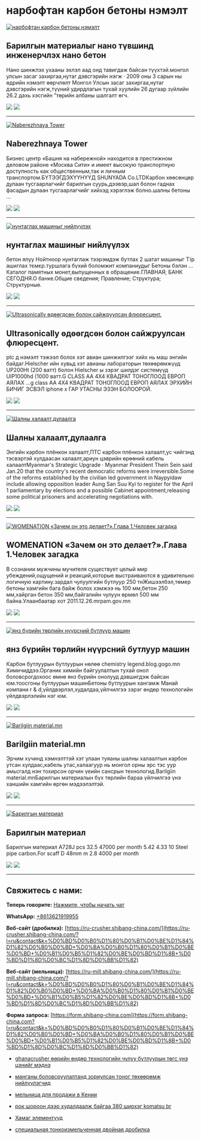 # нарбофтан карбон бетоны нэмэлт

<a href="https://swt.shibang-china.com/?l=ru&img&k=%D0%BD%D0%B0%D1%80%D0%B1%D0%BE%D1%84%D1%82%D0%B0%D0%BD+%D0%BA%D0%B0%D1%80%D0%B1%D0%BE%D0%BD+%D0%B1%D0%B5%D1%82%D0%BE%D0%BD%D1%8B+%D0%BD%D1%8D%D0%BC%D1%8D%D0%BB%D1%82" target="_blank">![нарбофтан карбон бетоны нэмэлт](http://static.shibang-china.com/all-800x300/1319.jpg)</a>

## Барилгын материалыг нано түвшинд инженерчлэх нано бетон
Нано шинжлэх ухааны эхлэл аад онд тавигдаж байсан түүхтэй.монгол улсын засаг захиргаа,нутаг дэвсгэрийн нэгж&nbsp;&#0183;&#32;2009 оны 3 сарын ны өдрийн нэмэлт өөрчлөлт Монгол Улсын засаг захиргаа,нутаг дэвсгэрийн нэгж,түүний удирдлагын тухай хуулийн 26 дугаар зүйлийн 26.2 дахь хэсгийн ”төрийн албаны шалгалт өгч.


<a href="https://whatsapp.shibangsoft.com/WhatsApp.php" target="_blank" title="WhatsApp">![](http://static.shibang-china.com/icon/whatsapp.png)</a> <a href="https://swt.shibang-china.com/?l=ru&icon&k=%D0%BD%D0%B0%D1%80%D0%B1%D0%BE%D1%84%D1%82%D0%B0%D0%BD+%D0%BA%D0%B0%D1%80%D0%B1%D0%BE%D0%BD+%D0%B1%D0%B5%D1%82%D0%BE%D0%BD%D1%8B+%D0%BD%D1%8D%D0%BC%D1%8D%D0%BB%D1%82" target="_blank">![](http://static.shibang-china.com/icon/chat-ru.png)</a>

---

<a href="https://swt.shibang-china.com/?l=ru&img&k=%D0%BD%D0%B0%D1%80%D0%B1%D0%BE%D1%84%D1%82%D0%B0%D0%BD+%D0%BA%D0%B0%D1%80%D0%B1%D0%BE%D0%BD+%D0%B1%D0%B5%D1%82%D0%BE%D0%BD%D1%8B+%D0%BD%D1%8D%D0%BC%D1%8D%D0%BB%D1%82" target="_blank">![Naberezhnaya Tower](http://static.shibang-china.com/all-800x300/291.jpg)</a>

## Naberezhnaya Tower
Бизнес центр &#171;Башня на набережной&#187; находится в престижном деловом районе &#171;Москва Сити&#187; и имеет высокую транспортную доступность как общественным,так и личным транспортом.БҮТЭЭГДЭХҮҮНҮҮД SHUNYADA Co.LTDКарбон хөөсөнцөр дулаан тусгаарлагчийг барилгын суурь,дээвэр,шал болон гаднах фасадын дулаан тусгаарлагчийг хийхэд хэрэглэж болно.шалны бетоны …


<a href="https://whatsapp.shibangsoft.com/WhatsApp.php" target="_blank" title="WhatsApp">![](http://static.shibang-china.com/icon/whatsapp.png)</a> <a href="https://swt.shibang-china.com/?l=ru&icon&k=%D0%BD%D0%B0%D1%80%D0%B1%D0%BE%D1%84%D1%82%D0%B0%D0%BD+%D0%BA%D0%B0%D1%80%D0%B1%D0%BE%D0%BD+%D0%B1%D0%B5%D1%82%D0%BE%D0%BD%D1%8B+%D0%BD%D1%8D%D0%BC%D1%8D%D0%BB%D1%82" target="_blank">![](http://static.shibang-china.com/icon/chat-ru.png)</a>

---

<a href="https://swt.shibang-china.com/?l=ru&img&k=%D0%BD%D0%B0%D1%80%D0%B1%D0%BE%D1%84%D1%82%D0%B0%D0%BD+%D0%BA%D0%B0%D1%80%D0%B1%D0%BE%D0%BD+%D0%B1%D0%B5%D1%82%D0%BE%D0%BD%D1%8B+%D0%BD%D1%8D%D0%BC%D1%8D%D0%BB%D1%82" target="_blank">![нунтаглах машиныг нийлүүлэх](http://static.shibang-china.com/all-800x300/1252.jpg)</a>

## нунтаглах машиныг нийлүүлэх
бетон ялуу Нойтноор нунтаглаж тээрэмдэж бутлах 2 шатат машиныг Тїр ашиглах тємєр.туршлага бүхий боломжит компаниудыг Бетоны бэлэн …Каталог памятных монет,выпущенных в обращение.ГЛАВНАЯ; БАНК СЕГОДНЯ.О банке.Общие сведения; Правление; Структура; Структурные.


<a href="https://whatsapp.shibangsoft.com/WhatsApp.php" target="_blank" title="WhatsApp">![](http://static.shibang-china.com/icon/whatsapp.png)</a> <a href="https://swt.shibang-china.com/?l=ru&icon&k=%D0%BD%D0%B0%D1%80%D0%B1%D0%BE%D1%84%D1%82%D0%B0%D0%BD+%D0%BA%D0%B0%D1%80%D0%B1%D0%BE%D0%BD+%D0%B1%D0%B5%D1%82%D0%BE%D0%BD%D1%8B+%D0%BD%D1%8D%D0%BC%D1%8D%D0%BB%D1%82" target="_blank">![](http://static.shibang-china.com/icon/chat-ru.png)</a>

---

<a href="https://swt.shibang-china.com/?l=ru&img&k=%D0%BD%D0%B0%D1%80%D0%B1%D0%BE%D1%84%D1%82%D0%B0%D0%BD+%D0%BA%D0%B0%D1%80%D0%B1%D0%BE%D0%BD+%D0%B1%D0%B5%D1%82%D0%BE%D0%BD%D1%8B+%D0%BD%D1%8D%D0%BC%D1%8D%D0%BB%D1%82" target="_blank">![Ultrasonically өдөөгдсөн болон сайжруулсан флюресцент.](http://static.shibang-china.com/all-800x300/615.jpg)</a>

## Ultrasonically өдөөгдсөн болон сайжруулсан флюресцент.
ptc д нэмэлт тэжээл болох хэт авиан шинжилгээг хийх нь маш энгийн байдаг.Hielscher ийн хувьд хэт авианы лабораторын төхөөрөмжүүд UP200Ht (200 ватт) болон Hielscher ы зэрэг шилдэг системүүд UIP1000hd (1000 ватт.G CLASS АА 4Х4 КВАДРАТ ТОНОГЛООД ЕВРОП АЯЛАХ …g class АА 4Х4 КВАДРАТ ТОНОГЛООД ЕВРОП АЯЛАХ ЭРХИЙН БИЧИГ ЭСВЭЛ iphone x ГАР УТАСНЫ ЭЗЭН БОЛООРОЙ.


<a href="https://whatsapp.shibangsoft.com/WhatsApp.php" target="_blank" title="WhatsApp">![](http://static.shibang-china.com/icon/whatsapp.png)</a> <a href="https://swt.shibang-china.com/?l=ru&icon&k=%D0%BD%D0%B0%D1%80%D0%B1%D0%BE%D1%84%D1%82%D0%B0%D0%BD+%D0%BA%D0%B0%D1%80%D0%B1%D0%BE%D0%BD+%D0%B1%D0%B5%D1%82%D0%BE%D0%BD%D1%8B+%D0%BD%D1%8D%D0%BC%D1%8D%D0%BB%D1%82" target="_blank">![](http://static.shibang-china.com/icon/chat-ru.png)</a>

---

<a href="https://swt.shibang-china.com/?l=ru&img&k=%D0%BD%D0%B0%D1%80%D0%B1%D0%BE%D1%84%D1%82%D0%B0%D0%BD+%D0%BA%D0%B0%D1%80%D0%B1%D0%BE%D0%BD+%D0%B1%D0%B5%D1%82%D0%BE%D0%BD%D1%8B+%D0%BD%D1%8D%D0%BC%D1%8D%D0%BB%D1%82" target="_blank">![Шалны халаалт,дулаалга](http://static.shibang-china.com/all-800x300/62.jpg)</a>

## Шалны халаалт,дулаалга
Энгийн карбон плёнкон халаалт,ПТС карбон плёнкон халаалт,ус чийгэнд тэсвэртэй хулдаасан халаалт,ариун цэврийн өрөөний кабель халаалтMyanmar's Strategic Upgrade&nbsp;&#0183;&#32;Myanmar President Thein Sein said Jan.20 that the country's recent democratic reforms were irreversible.Some of the reforms established by the civilian led government in Naypyidaw include allowing opposition leader Aung San Suu Kyi to register for the April 1 parliamentary by elections and a possible Cabinet appointment,releasing some political prisoners and accelerating negotiations with.


<a href="https://whatsapp.shibangsoft.com/WhatsApp.php" target="_blank" title="WhatsApp">![](http://static.shibang-china.com/icon/whatsapp.png)</a> <a href="https://swt.shibang-china.com/?l=ru&icon&k=%D0%BD%D0%B0%D1%80%D0%B1%D0%BE%D1%84%D1%82%D0%B0%D0%BD+%D0%BA%D0%B0%D1%80%D0%B1%D0%BE%D0%BD+%D0%B1%D0%B5%D1%82%D0%BE%D0%BD%D1%8B+%D0%BD%D1%8D%D0%BC%D1%8D%D0%BB%D1%82" target="_blank">![](http://static.shibang-china.com/icon/chat-ru.png)</a>

---

<a href="https://swt.shibang-china.com/?l=ru&img&k=%D0%BD%D0%B0%D1%80%D0%B1%D0%BE%D1%84%D1%82%D0%B0%D0%BD+%D0%BA%D0%B0%D1%80%D0%B1%D0%BE%D0%BD+%D0%B1%D0%B5%D1%82%D0%BE%D0%BD%D1%8B+%D0%BD%D1%8D%D0%BC%D1%8D%D0%BB%D1%82" target="_blank">![WOMENATION &#171;Зачем он это делает?&#187;.Глава 1.Человек загадка](http://static.shibang-china.com/all-800x300/1103.jpg)</a>

## WOMENATION &#171;Зачем он это делает?&#187;.Глава 1.Человек загадка
В сознании мужчины мучителя существует целый мир убеждений,ощущений и реакций,которые выстраиваются в удивительно логичную картину.зардал чулуулгийн бутлуур 250 тнЖишээлбэл,төмер бетоны хамгийн бага байж болох хэмжээ нь 100 мм,бетон 250 мм,хайрган бетон 350 мм,байгалийн чулуун өрмөл 500 мм байна.Улаанбаатар хот 2011.12.26.mrpam.gov.mn


<a href="https://whatsapp.shibangsoft.com/WhatsApp.php" target="_blank" title="WhatsApp">![](http://static.shibang-china.com/icon/whatsapp.png)</a> <a href="https://swt.shibang-china.com/?l=ru&icon&k=%D0%BD%D0%B0%D1%80%D0%B1%D0%BE%D1%84%D1%82%D0%B0%D0%BD+%D0%BA%D0%B0%D1%80%D0%B1%D0%BE%D0%BD+%D0%B1%D0%B5%D1%82%D0%BE%D0%BD%D1%8B+%D0%BD%D1%8D%D0%BC%D1%8D%D0%BB%D1%82" target="_blank">![](http://static.shibang-china.com/icon/chat-ru.png)</a>

---

<a href="https://swt.shibang-china.com/?l=ru&img&k=%D0%BD%D0%B0%D1%80%D0%B1%D0%BE%D1%84%D1%82%D0%B0%D0%BD+%D0%BA%D0%B0%D1%80%D0%B1%D0%BE%D0%BD+%D0%B1%D0%B5%D1%82%D0%BE%D0%BD%D1%8B+%D0%BD%D1%8D%D0%BC%D1%8D%D0%BB%D1%82" target="_blank">![янз бүрийн төрлийн нүүрсний бутлуур машин](http://static.shibang-china.com/all-800x300/1212.jpg)</a>

## янз бүрийн төрлийн нүүрсний бутлуур машин
Карбон бутлуурын бутлуурын нөлөө chemistry legend.blog.gogo.mn Химичиддээ.Органик химийн байгуулалтын тухай онол боловсрогдохоос өмнө янз бүрийн онолууд дэвшигдэж байсан юм.тоосгоны бутлуурын машинБетоны бутлуурын хангамж Манай компани r &amp; d,үйлдвэрлэл,худалдаа,үйлчилгээ зэрэг өндөр технологийн үйлдвэрлэлийн нэг юм.


<a href="https://whatsapp.shibangsoft.com/WhatsApp.php" target="_blank" title="WhatsApp">![](http://static.shibang-china.com/icon/whatsapp.png)</a> <a href="https://swt.shibang-china.com/?l=ru&icon&k=%D0%BD%D0%B0%D1%80%D0%B1%D0%BE%D1%84%D1%82%D0%B0%D0%BD+%D0%BA%D0%B0%D1%80%D0%B1%D0%BE%D0%BD+%D0%B1%D0%B5%D1%82%D0%BE%D0%BD%D1%8B+%D0%BD%D1%8D%D0%BC%D1%8D%D0%BB%D1%82" target="_blank">![](http://static.shibang-china.com/icon/chat-ru.png)</a>

---

<a href="https://swt.shibang-china.com/?l=ru&img&k=%D0%BD%D0%B0%D1%80%D0%B1%D0%BE%D1%84%D1%82%D0%B0%D0%BD+%D0%BA%D0%B0%D1%80%D0%B1%D0%BE%D0%BD+%D0%B1%D0%B5%D1%82%D0%BE%D0%BD%D1%8B+%D0%BD%D1%8D%D0%BC%D1%8D%D0%BB%D1%82" target="_blank">![Barilgiin material.mn](http://static.shibang-china.com/all-800x300/1073.jpg)</a>

## Barilgiin material.mn
Эрчим хүчинд хэмнэлттэй хэт улаан туяаны шалны халаалтын карбон утсан хулдаас,кабель утас,халаагуур нь монгол орны эрс тэс уур амьсгалд нэн тохирсон орчин үеийн сансрын технологид.Barilgiin material.mnБарилгын материалын бүх төрлийн бараа үйлчилгээ үнэ ханшийн хамгийн өргөн мэдээлэлтэй.


<a href="https://whatsapp.shibangsoft.com/WhatsApp.php" target="_blank" title="WhatsApp">![](http://static.shibang-china.com/icon/whatsapp.png)</a> <a href="https://swt.shibang-china.com/?l=ru&icon&k=%D0%BD%D0%B0%D1%80%D0%B1%D0%BE%D1%84%D1%82%D0%B0%D0%BD+%D0%BA%D0%B0%D1%80%D0%B1%D0%BE%D0%BD+%D0%B1%D0%B5%D1%82%D0%BE%D0%BD%D1%8B+%D0%BD%D1%8D%D0%BC%D1%8D%D0%BB%D1%82" target="_blank">![](http://static.shibang-china.com/icon/chat-ru.png)</a>

---

<a href="https://swt.shibang-china.com/?l=ru&img&k=%D0%BD%D0%B0%D1%80%D0%B1%D0%BE%D1%84%D1%82%D0%B0%D0%BD+%D0%BA%D0%B0%D1%80%D0%B1%D0%BE%D0%BD+%D0%B1%D0%B5%D1%82%D0%BE%D0%BD%D1%8B+%D0%BD%D1%8D%D0%BC%D1%8D%D0%BB%D1%82" target="_blank">![Барилгын материал](http://static.shibang-china.com/all-800x300/1067.jpg)</a>

## Барилгын материал
Барилгын материал A728J pcs 32.5 47000 per month 5.42 4.33 10 Steel pipe carbon.For scaff D 48mm m 2.8 4000 per month

<a href="https://whatsapp.shibangsoft.com/WhatsApp.php" target="_blank" title="WhatsApp">![](http://static.shibang-china.com/icon/whatsapp.png)</a> <a href="https://swt.shibang-china.com/?l=ru&icon&k=%D0%BD%D0%B0%D1%80%D0%B1%D0%BE%D1%84%D1%82%D0%B0%D0%BD+%D0%BA%D0%B0%D1%80%D0%B1%D0%BE%D0%BD+%D0%B1%D0%B5%D1%82%D0%BE%D0%BD%D1%8B+%D0%BD%D1%8D%D0%BC%D1%8D%D0%BB%D1%82" target="_blank">![](http://static.shibang-china.com/icon/chat-ru.png)</a>

---
## Свяжитесь с нами:

**Теперь говорите:** [Нажмите, чтобы начать чат](https://swt.shibang-china.com?l=ru&contact&k=%D0%BD%D0%B0%D1%80%D0%B1%D0%BE%D1%84%D1%82%D0%B0%D0%BD+%D0%BA%D0%B0%D1%80%D0%B1%D0%BE%D0%BD+%D0%B1%D0%B5%D1%82%D0%BE%D0%BD%D1%8B+%D0%BD%D1%8D%D0%BC%D1%8D%D0%BB%D1%82)

**WhatsApp:**  [+8613621919955](https://whatsapp.shibangsoft.com/WhatsApp.php)

**Веб-сайт (дробилка):** [https://ru-crusher.shibang-china.com/](https://ru-crusher.shibang-china.com/?l=ru&contact&k=%D0%BD%D0%B0%D1%80%D0%B1%D0%BE%D1%84%D1%82%D0%B0%D0%BD+%D0%BA%D0%B0%D1%80%D0%B1%D0%BE%D0%BD+%D0%B1%D0%B5%D1%82%D0%BE%D0%BD%D1%8B+%D0%BD%D1%8D%D0%BC%D1%8D%D0%BB%D1%82)

**Веб-сайт (мельница):** [https://ru-mill.shibang-china.com/](https://ru-mill.shibang-china.com/?l=ru&contact&k=%D0%BD%D0%B0%D1%80%D0%B1%D0%BE%D1%84%D1%82%D0%B0%D0%BD+%D0%BA%D0%B0%D1%80%D0%B1%D0%BE%D0%BD+%D0%B1%D0%B5%D1%82%D0%BE%D0%BD%D1%8B+%D0%BD%D1%8D%D0%BC%D1%8D%D0%BB%D1%82)

**Форма запроса:** [https://form.shibang-china.com](https://form.shibang-china.com?l=ru&contact&k=%D0%BD%D0%B0%D1%80%D0%B1%D0%BE%D1%84%D1%82%D0%B0%D0%BD+%D0%BA%D0%B0%D1%80%D0%B1%D0%BE%D0%BD+%D0%B1%D0%B5%D1%82%D0%BE%D0%BD%D1%8B+%D0%BD%D1%8D%D0%BC%D1%8D%D0%BB%D1%82)

* [ghanacrusher өөрийн өндөр технологийн чулуу бутлуурын төгс үнэ цэнийг мэднэ](../127/ghanacrusher%20%D3%A9%D3%A9%D1%80%D0%B8%D0%B9%D0%BD%20%D3%A9%D0%BD%D0%B4%D3%A9%D1%80%20%D1%82%D0%B5%D1%85%D0%BD%D0%BE%D0%BB%D0%BE%D0%B3%D0%B8%D0%B9%D0%BD%20%D1%87%D1%83%D0%BB%D1%83%D1%83%20%D0%B1%D1%83%D1%82%D0%BB%D1%83%D1%83%D1%80%D1%8B%D0%BD%20%D1%82%D3%A9%D0%B3%D1%81%20%D2%AF%D0%BD%D1%8D%20%D1%86%D1%8D%D0%BD%D0%B8%D0%B9%D0%B3%20%D0%BC%D1%8D%D0%B4%D0%BD%D1%8D.md)

* [манганы боловсруулалтанд зориулсан тоног төхөөрөмж нийлүүлэгчид](../129/%D0%BC%D0%B0%D0%BD%D0%B3%D0%B0%D0%BD%D1%8B%20%D0%B1%D0%BE%D0%BB%D0%BE%D0%B2%D1%81%D1%80%D1%83%D1%83%D0%BB%D0%B0%D0%BB%D1%82%D0%B0%D0%BD%D0%B4%20%D0%B7%D0%BE%D1%80%D0%B8%D1%83%D0%BB%D1%81%D0%B0%D0%BD%20%D1%82%D0%BE%D0%BD%D0%BE%D0%B3%20%D1%82%D3%A9%D1%85%D3%A9%D3%A9%D1%80%D3%A9%D0%BC%D0%B6%20%D0%BD%D0%B8%D0%B9%D0%BB%D2%AF%D2%AF%D0%BB%D1%8D%D0%B3%D1%87%D0%B8%D0%B4.md)

* [мельница для продажи в Кении](../130/%D0%BC%D0%B5%D0%BB%D1%8C%D0%BD%D0%B8%D1%86%D0%B0%20%D0%B4%D0%BB%D1%8F%20%D0%BF%D1%80%D0%BE%D0%B4%D0%B0%D0%B6%D0%B8%20%D0%B2%20%D0%9A%D0%B5%D0%BD%D0%B8%D0%B8.md)

* [рок шороон дээр худалдаалж байгаа 380 ширхэг komatsu br](../128/%D1%80%D0%BE%D0%BA%20%D1%88%D0%BE%D1%80%D0%BE%D0%BE%D0%BD%20%D0%B4%D1%8D%D1%8D%D1%80%20%D1%85%D1%83%D0%B4%D0%B0%D0%BB%D0%B4%D0%B0%D0%B0%D0%BB%D0%B6%20%D0%B1%D0%B0%D0%B9%D0%B3%D0%B0%D0%B0%20380%20%D1%88%D0%B8%D1%80%D1%85%D1%8D%D0%B3%20komatsu%20br.md)

* [Хамаг элементүүд](../127/%D0%A5%D0%B0%D0%BC%D0%B0%D0%B3%20%D1%8D%D0%BB%D0%B5%D0%BC%D0%B5%D0%BD%D1%82%D2%AF%D2%AF%D0%B4.md)

* [специальная тонкоизмельченная двойная дробилка](../130/%D1%81%D0%BF%D0%B5%D1%86%D0%B8%D0%B0%D0%BB%D1%8C%D0%BD%D0%B0%D1%8F%20%D1%82%D0%BE%D0%BD%D0%BA%D0%BE%D0%B8%D0%B7%D0%BC%D0%B5%D0%BB%D1%8C%D1%87%D0%B5%D0%BD%D0%BD%D0%B0%D1%8F%20%D0%B4%D0%B2%D0%BE%D0%B9%D0%BD%D0%B0%D1%8F%20%D0%B4%D1%80%D0%BE%D0%B1%D0%B8%D0%BB%D0%BA%D0%B0.md)